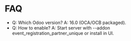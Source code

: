 # FAQ

- Q: Which Odoo version? A: 16.0 (OCA/OCB packaged).
- Q: How to enable? A: Start server with --addon event_registration_partner_unique or install in UI.
